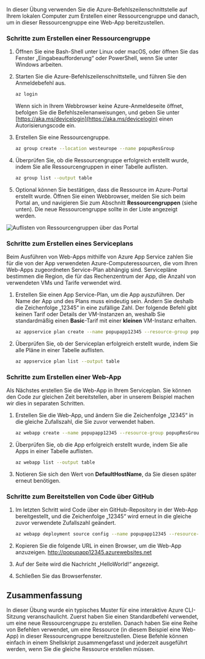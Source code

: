
In dieser Übung verwenden Sie die Azure-Befehlszeilenschnittstelle auf Ihrem lokalen Computer zum Erstellen einer Ressourcengruppe und danach, um in dieser Ressourcengruppe eine Web-App bereitzustellen. 

### <a name="steps-to-create-a-resource-group"></a>Schritte zum Erstellen einer Ressourcengruppe
1. Öffnen Sie eine Bash-Shell unter Linux oder macOS, oder öffnen Sie das Fenster „Eingabeaufforderung“ oder PowerShell, wenn Sie unter Windows arbeiten.

1. Starten Sie die Azure-Befehlszeilenschnittstelle, und führen Sie den Anmeldebefehl aus.

    ```bash
    az login
    ```
    Wenn sich in Ihrem Webbrowser keine Azure-Anmeldeseite öffnet, befolgen Sie die Befehlszeilenanweisungen, und geben Sie unter [https://aka.ms/devicelogin](https://aka.ms/devicelogin) einen Autorisierungscode ein.

1. Erstellen Sie eine Ressourcengruppe.

    ```bash
    az group create --location westeurope --name popupResGroup
    ```

1. Überprüfen Sie, ob die Ressourcengruppe erfolgreich erstellt wurde, indem Sie alle Ressourcengruppen in einer Tabelle auflisten.

    ```bash
    az group list --output table
    ```
1. Optional können Sie bestätigen, dass die Ressource im Azure-Portal erstellt wurde. Öffnen Sie einen Webbrowser, melden Sie sich beim Portal an, und navigieren Sie zum Abschnitt **Ressourcengruppen** (siehe unten). Die neue Ressourcengruppe sollte in der Liste angezeigt werden.

![Auflisten von Ressourcengruppen über das Portal](../media-drafts/5-listing-resource-groups.png)

### <a name="steps-to-create-a-service-plan"></a>Schritte zum Erstellen eines Serviceplans
Beim Ausführen von Web-Apps mithilfe von Azure App Service zahlen Sie für die von der App verwendeten Azure-Computeressourcen, die vom Ihren Web-Apps zugeordneten Service-Plan abhängig sind. Servicepläne bestimmen die Region, die für das Rechenzentrum der App, die Anzahl von verwendeten VMs und Tarife verwendet wird.

1. Erstellen Sie einen App Service-Plan, um die App auszuführen. Der Name der App und des Plans muss eindeutig sein. Ändern Sie deshalb die Zeichenfolge „12345“ in eine zufällige Zahl. Der folgende Befehl gibt keinen Tarif oder Details der VM-Instanzen an, weshalb Sie standardmäßig einen **Basic**-Tarif mit einer **kleinen** VM-Instanz erhalten.

    ```bash
    az appservice plan create --name popupapp12345 --resource-group popupResGroup --location westeurope
    ```

1. Überprüfen Sie, ob der Serviceplan erfolgreich erstellt wurde, indem Sie alle Pläne in einer Tabelle auflisten.

    ```bash
    az appservice plan list --output table
    ```

### <a name="steps-to-create-a-web-app"></a>Schritte zum Erstellen einer Web-App
Als Nächstes erstellen Sie die Web-App in Ihrem Serviceplan. Sie können den Code zur gleichen Zeit bereitstellen, aber in unserem Beispiel machen wir dies in separaten Schritten.

1. Erstellen Sie die Web-App, und ändern Sie die Zeichenfolge „12345“ in die gleiche Zufallszahl, die Sie zuvor verwendet haben.
    ```bash
    az webapp create --name popupapp12345 --resource-group popupResGroup --plan popupapp12345
    ```

1. Überprüfen Sie, ob die App erfolgreich erstellt wurde, indem Sie alle Apps in einer Tabelle auflisten.

    ```bash
    az webapp list --output table
    ```

1. Notieren Sie sich den Wert von **DefaultHostName**, da Sie diesen später erneut benötigen.

### <a name="steps-to-deploy-code-from-github"></a>Schritte zum Bereitstellen von Code über GitHub
1. Im letzten Schritt wird Code über ein GitHub-Repository in der Web-App bereitgestellt, und die Zeichenfolge „12345“ wird erneut in die gleiche zuvor verwendete Zufallszahl geändert.
    ```bash
    az webapp deployment source config --name popupapp12345 --resource-group popupResGroup --repo-url "https://github.com/Azure-Samples/php-docs-hello-world" --branch master --manual-integration
    ```

1. Kopieren Sie die folgende URL in einen Browser, um die Web-App anzuzeigen.
http://popupapp12345.azurewebsites.net

1. Auf der Seite wird die Nachricht „HelloWorld!“ angezeigt.

1. Schließen Sie das Browserfenster.

## <a name="summary"></a>Zusammenfassung
In dieser Übung wurde ein typisches Muster für eine interaktive Azure CLI-Sitzung veranschaulicht. Zuerst haben Sie einen Standardbefehl verwendet, um eine neue Ressourcengruppe zu erstellen. Danach haben Sie eine Reihe von Befehlen verwendet, um eine Ressource (in diesem Beispiel eine Web-App) in dieser Ressourcengruppe bereitzustellen. Diese Befehle können einfach in einem Shellskript zusammengefasst und jederzeit ausgeführt werden, wenn Sie die gleiche Ressource erstellen müssen.
